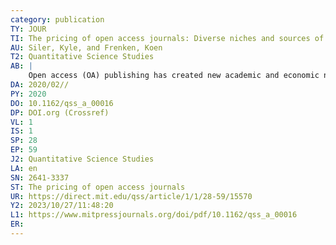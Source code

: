 ```yaml
---
category: publication
TY: JOUR
TI: The pricing of open access journals: Diverse niches and sources of value in academic publishing
AU: Siler, Kyle, and Frenken, Koen
T2: Quantitative Science Studies
AB: |
    Open access (OA) publishing has created new academic and economic niches in contemporary science. OA journals offer numerous publication outlets with varying editorial philosophies and business models. This article analyzes the Directory of Open Access Journals (DOAJ) ( n = 12,127) to identify characteristics of OA academic journals related to the adoption of article processing charge (APC)-based business models, as well as the price points of journals that charge APCs. Journal impact factor (JIF), language, publisher mission, DOAJ Seal, economic and geographic regions of publishers, peer review duration, and journal discipline are all significantly related to the adoption and pricing of journal APCs. Even after accounting for other journal characteristics (prestige, discipline, publisher country), journals published by for-profit publishers charge the highest APCs. Journals with status endowments (JIF, DOAJ Seal) and articles written in English, published in wealthier regions, and in medical or science-based disciplines are also relatively costlier. The OA publishing market reveals insights into forces that create economic and academic value in contemporary science. Political and institutional inequalities manifest in the varying niches occupied by different OA journals and publishers.
DA: 2020/02//
PY: 2020
DO: 10.1162/qss_a_00016
DP: DOI.org (Crossref)
VL: 1
IS: 1
SP: 28
EP: 59
J2: Quantitative Science Studies
LA: en
SN: 2641-3337
ST: The pricing of open access journals
UR: https://direct.mit.edu/qss/article/1/1/28-59/15570
Y2: 2023/10/27/11:48:20
L1: https://www.mitpressjournals.org/doi/pdf/10.1162/qss_a_00016
ER: 
---
```


